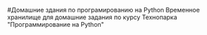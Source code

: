 #Домашние здания по програмированию на Python
Временное хранилище для  домашние задания по курсу Технопарка "Программирование на Python"
